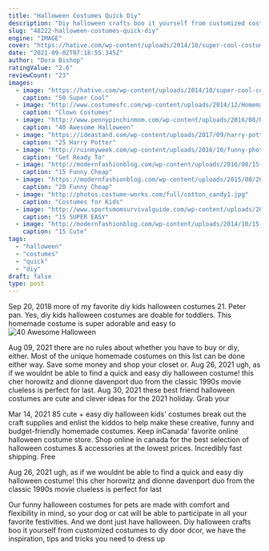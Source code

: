 ```yaml
---
title: "Halloween Costumes Quick Diy"
description: "Diy halloween crafts boo it yourself from customized costumes to diy door dcor, we have the inspiration, tips and tricks you need to dress up"
slug: "48222-halloween-costumes-quick-diy"
engine: "IMAGE"
cover: "https://hative.com/wp-content/uploads/2014/10/super-cool-costume-ideas/49-homemade-pirate-costume.jpg"
date: "2021-09-02T07:18:55.345Z"
author: "Dora Bishop"
ratingValue: "2.6"
reviewCount: "23"
images:
  - image: "https://hative.com/wp-content/uploads/2014/10/super-cool-costume-ideas/49-homemade-pirate-costume.jpg"
    caption: "50 Super Cool"
  - image: "http://www.costumesfc.com/wp-content/uploads/2014/12/Homemade-Clown-Costume.jpg"
    caption: "Clown Costumes"
  - image: "http://www.pennypinchinmom.com/wp-content/uploads/2016/08/halloween-costume-lumberjack.jpg"
    caption: "40 Awesome Halloween"
  - image: "https://ideastand.com/wp-content/uploads/2017/09/harry-potter-costumes/8-harry-potter-halloween-costume-diy.jpg"
    caption: "25 Harry Potter"
  - image: "http://ruinmyweek.com/wp-content/uploads/2016/10/funny-photos-of-halloween-pun-costumes-one-night-stand.jpg"
    caption: "Get Ready To"
  - image: "http://modernfashionblog.com/wp-content/uploads/2016/08/15-Funny-Cheap-Easy-Homemade-Halloween-Costumes-2016-10.jpg"
    caption: "15 Funny Cheap"
  - image: "https://modernfashionblog.com/wp-content/uploads/2015/08/20-Funny-Cheap-Easy-Homemade-Halloween-Costumes-Ideas-2015-12.jpg"
    caption: "20 Funny Cheap"
  - image: "http://photos.costume-works.com/full/cotton_candy1.jpg"
    caption: "Costumes for Kids"
  - image: "http://www.sportsmomsurvivalguide.com/wp-content/uploads/2014/09/all-for-the-boys-diy-costumes-7.jpg"
    caption: "15 SUPER EASY"
  - image: "http://modernfashionblog.com/wp-content/uploads/2014/10/15-Cute-Funny-Couples-Halloween-Costumes-Outfit-Ideas-2014-2.jpg"
    caption: "15 Cute"
tags:
  - "halloween"
  - "costumes"
  - "quick"
  - "diy"
draft: false
type: post
---
```


Sep 20, 2018 more of my favorite diy kids halloween costumes 21. Peter pan. Yes, diy kids halloween costumes are doable for toddlers. This homemade costume is super adorable and easy to
![40 Awesome Halloween](http://www.pennypinchinmom.com/wp-content/uploads/2016/08/halloween-costume-lumberjack.jpg "40 Awesome Halloween")

Aug 09, 2021 there are no rules about whether you have to buy or diy, either. Most of the unique homemade costumes on this list can be done either way. Save some money and shop your closet or. Aug 26, 2021 ugh, as if we wouldnt be able to find a quick and easy diy halloween costume! this cher horowitz and dionne davenport duo from the classic 1990s movie clueless is perfect for last. Aug 30, 2021 these best friend halloween costumes are cute and clever ideas for the 2021 holiday. Grab your
<!--inArticleAds-->

<!--galleryOne-->

Mar 14, 2021 85 cute + easy diy halloween kids' costumes break out the craft supplies and enlist the kiddos to help make these creative, funny and budget-friendly homemade costumes. Keep inCanada' favorite online halloween costume store. Shop online in canada for the best selection of halloween costumes & accessories at the lowest prices. Incredibly fast shipping. Free
<!--inArticleAds-->

<!--galleryTwo-->

Aug 26, 2021 ugh, as if we wouldnt be able to find a quick and easy diy halloween costume! this cher horowitz and dionne davenport duo from the classic 1990s movie clueless is perfect for last
<!--galleryThree-->

Our funny halloween costumes for pets are made with comfort and flexibility in mind, so your dog or cat will be able to participate in all your favorite festivities. And we dont just have halloween. Diy halloween crafts boo it yourself from customized costumes to diy door dcor, we have the inspiration, tips and tricks you need to dress up